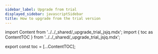 ```yaml
---
sidebar_label: Upgrade from trial
displayed_sidebar: javascriptSidebar
title: How to upgrade from the trial version
---
```


import Content from '../../_shared/_upgrade_trial_jsjq.mdx';
import { toc as ContentTOC } from '../../_shared/_upgrade_trial_jsjq.mdx';

export const toc = [...ContentTOC];

<Content framework="javascript" />